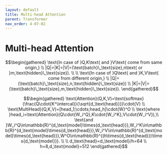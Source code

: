 ```yaml
---
layout: default
title: Multi-head Attention
parent: Transformer
nav_order: 4-07-02
---
```


# Multi-head Attention

$$\begin{gathered}
\text{In case of }Q,K\text{ and }V\text{ come from same origin,} \\
|Q|=|K|=|V|=(\text{batch}\_\text{size},n\text{ or }m,\text{hidden}\_\text{size}). \\
\\
\text{In case of }Q\text{ and }K,V\text{ come from different origin,} \\
|Q|=(\text{batch}\_\text{size},n,\text{hidden}\_\text{size}) \\
|K|=|V|=(\text{batch}\_\text{size},m,\text{hidden}\_\text{size}).
\end{gathered}$$

$$\begin{gathered}
\text{Attention}(Q,K,V)=\text{softmax}(\frac{Q\cdot{K^\intercal}}{\sqrt{d_\text{head}}})\cdot{V} \\
\text{MultiHead}(Q,K,V)=[head_1;\cdots;head_h]\cdot{W}^O \\
\text{where }head_i=\text{Attention}(Q\cdot{W_i^Q},K\cdot{W_i^K},V\cdot{W_i^V}),\\
\text{and }W_i^Q\in\mathbb{R}^{d_\text{model}\times{d_\text{head}}},W_i^K\in\mathbb{R}^{d_\text{model}\times{d_\text{head}}},W_i^V\in\mathbb{R}^{d_\text{model}\times{d_\text{head}}},W^O\in\mathbb{R}^{(h\times{d_\text{head}})\times{d_\text{model}}}. \\
\\
d_\text{head}=d_\text{model}/h=64 \\
h=8,d_\text{model}=512
\end{gathered}$$
